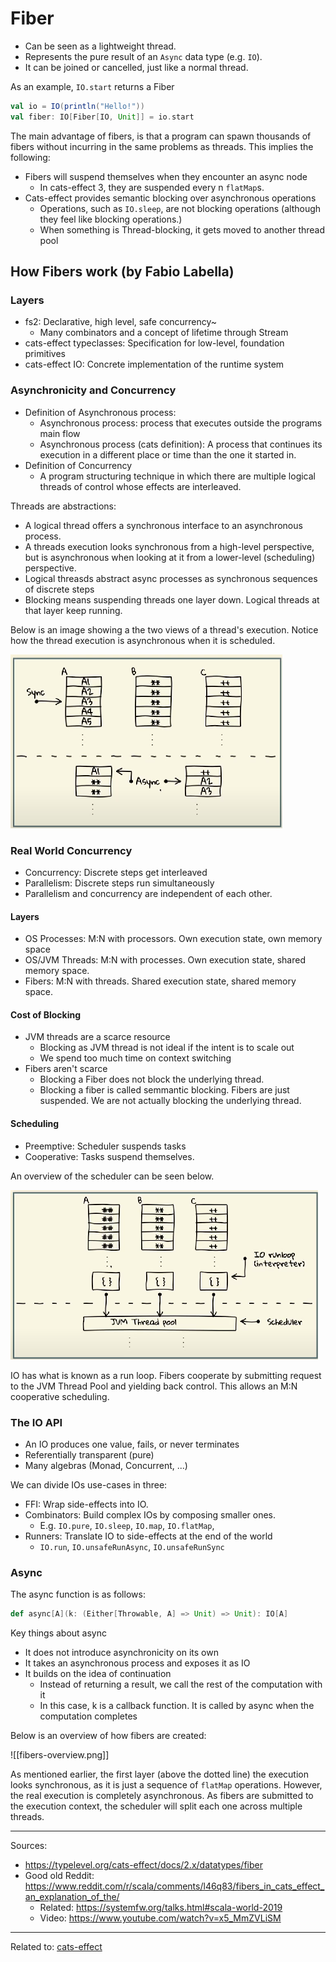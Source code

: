 # Fiber

- Can be seen as a lightweight thread.
- Represents the pure result of an `Async` data type (e.g. `IO`).
- It can be joined or cancelled, just like a normal thread.

As an example, `IO.start` returns a Fiber

```scala
val io = IO(println("Hello!"))
val fiber: IO[Fiber[IO, Unit]] = io.start
```

The main advantage of fibers, is that a program can spawn thousands of fibers without incurring in the same problems as threads. This implies the following:
- Fibers will suspend themselves when they encounter an async node
	- In cats-effect 3, they are suspended every n `flatMap`s.
- Cats-effect provides semantic blocking over asynchronous operations
	- Operations, such as `IO.sleep`, are not blocking operations (although they feel like blocking operations.)
	- When something is Thread-blocking, it gets moved to another thread pool

## How Fibers work (by Fabio Labella)
### Layers
- fs2: Declarative, high level, safe concurrency~
	- Many combinators and a concept of lifetime through Stream
- cats-effect typeclasses: Specification for low-level, foundation primitives
- cats-effect IO: Concrete implementation of the runtime system

### Asynchronicity and Concurrency

- Definition of Asynchronous process:
	- Asynchronous process: process that executes outside the programs main flow
	- Asynchronous process (cats definition): A process that continues its execution in a different place or time than the one it started in.
- Definition of Concurrency
	- A program structuring technique in which there are multiple logical threads of control whose effects are interleaved.
	
Threads are abstractions:
- A logical thread offers a synchronous interface to an asynchronous process.
- A threads execution looks synchronous from a high-level perspective, but is asynchronous when looking at it from a lower-level (scheduling) perspective.
- Logical threasds abstract async processes as synchronous sequences of discrete steps
- Blocking means suspending threads one layer down. Logical threads at that layer keep running.

Below is an image showing a the two views of a thread's execution. Notice how the thread execution is asynchronous when it is scheduled.

![asynchronous-thread-execution](resources/images/scala/asynchronous-thread-execution.png)

### Real World Concurrency
- Concurrency: Discrete steps get interleaved
- Parallelism: Discrete steps run simultaneously
- Parallelism and concurrency are independent of each other.

#### Layers
- OS Processes: M:N with processors. Own execution state, own memory space
- OS/JVM Threads: M:N with processes. Own execution state, shared memory space.
- Fibers: M:N with threads. Shared execution state, shared memory space.

#### Cost of Blocking
- JVM threads are a scarce resource
	- Blocking as JVM thread is not ideal if the intent is to scale out
	- We spend too much time on context switching
- Fibers aren't scarce
	- Blocking a Fiber does not block the underlying thread.
	- Blocking a fiber is called semmantic blocking. Fibers are just suspended. We are not actually blocking the underlying thread.

#### Scheduling
- Preemptive: Scheduler suspends tasks
- Cooperative: Tasks suspend themselves.

An overview of the scheduler can be seen below.

![io-run-loop](resources/images/scala/io-run-loop.png)

IO has what is known as a run loop. Fibers cooperate by submitting request to the JVM Thread Pool and yielding back control. This allows an M:N cooperative scheduling. 

### The IO API
- An IO produces one value, fails, or never terminates
- Referentially transparent (pure)
- Many algebras (Monad, Concurrent, ...)

We can divide IOs use-cases in three:
- FFI: Wrap side-effects into IO.
- Combinators: Build complex IOs by composing smaller ones.
	- E.g. `IO.pure`, `IO.sleep`, `IO.map`, `IO.flatMap`, 
- Runners: Translate IO to side-effects at the end of the world
	- `IO.run`, `IO.unsafeRunAsync`, `IO.unsafeRunSync`

### Async
The async function is as follows:

```scala
def async[A](k: (Either[Throwable, A] => Unit) => Unit): IO[A]
```

Key things about async
- It does not introduce asynchronicity on its own
- It takes an asynchronous process and exposes it as IO
- It builds on the idea of continuation
	- Instead of returning a result, we call the rest of the computation with it
	- In this case, k is a callback function. It is called by async when the computation completes

Below is an overview of how fibers are created:

![[fibers-overview.png]]

As mentioned earlier, the first layer (above the dotted line) the execution looks synchronous, as it is just a sequence of `flatMap` operations. However, the real execution is completely asynchronous. As fibers are submitted to the execution context, the scheduler will split each one across multiple threads.

---

Sources:
- https://typelevel.org/cats-effect/docs/2.x/datatypes/fiber
- Good old Reddit: https://www.reddit.com/r/scala/comments/l46q83/fibers_in_cats_effect_an_explanation_of_the/
	- Related: https://systemfw.org/talks.html#scala-world-2019
	- Video: https://www.youtube.com/watch?v=x5_MmZVLiSM


<hr>

Related to: [cats-effect](cats-effect)
